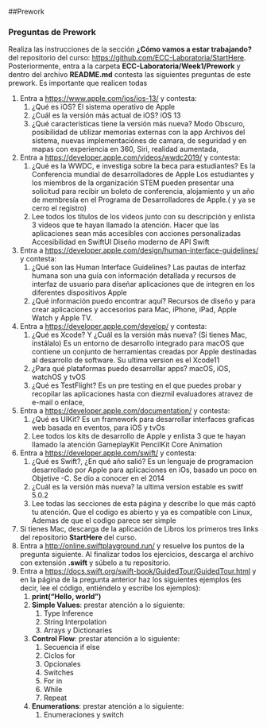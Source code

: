 ##Prework
### Preguntas de Prework 

Realiza las instrucciones de la sección **¿Cómo vamos a estar trabajando?** del repositorio del curso: https://github.com/ECC-Laboratoria/StartHere. Posteriormente, entra a la carpeta **ECC-Laboratoria/Week1/Prework** y dentro del archivo **README.md** contesta las siguientes preguntas de este prework. Es importante que realicen todas 

1. Entra a https://www.apple.com/ios/ios-13/ y contesta:
   1. ¿Qué es iOS? 
      El sistema operativo de Apple
   2. ¿Cuál es la versión más actual de iOS?
      iOS 13
   3. ¿Qué características tiene la versión más nueva?
      Modo Obscuro, posibilidad de utilizar memorias externas con la app Archivos del sistema, nuevas implementaciónes de camara, de seguridad y en mapas con experiencia en 360, Siri, realidad aumentada, 
2. Entra a https://developer.apple.com/videos/wwdc2019/ y contesta: 
   1. ¿Qué es la WWDC, e investiga sobre la beca para estudiantes?
   Es la Conferencia mundial de desarrolladores de Apple
   Los estudiantes y los miembros de la organización STEM pueden presentar una solicitud para recibir un boleto de conferencia, alojamiento y un año de membresía en el Programa de Desarrolladores de Apple.( y ya se cerro el registro) 
   2. Lee todos los títulos de los videos junto con su descripción y enlista 3 videos que te hayan llamado la atención. 
   Hacer que las aplicaciones sean más accesibles con acciones personalizadas
   Accesibilidad en SwiftUI
   Diseño moderno de API Swift
3. Entra a https://developer.apple.com/design/human-interface-guidelines/ y contesta: 
   1. ¿Qué son las Human Interface Guidelines?
   Las pautas de interfaz humana son una guía con información detallada y recursos de interfaz de usuario para diseñar aplicaciones que de integren en los diferentes dispositivos Apple 
   2. ¿Qué información puedo encontrar aquí? 
   Recursos de diseño y  para crear aplicaciones y accesorios para Mac, iPhone, iPad, Apple Watch y Apple TV.
4. Entra a https://developer.apple.com/develop/ y contesta: 
   1. ¿Qué es Xcode? Y ¿Cuál es la versión más nueva? (Si tienes Mac, instálalo) 
   Es un entorno de desarrollo integrado para macOS que contiene un conjunto de herramientas creadas por Apple destinadas al desarrollo de software. Su ultima version es el Xcode11  
   2. ¿Para qué plataformas puedo desarrollar apps?
   macOS, iOS, watchOS y tvOS
   3. ¿Qué es TestFlight?
   Es un pre testing en el que puedes probar y recopilar las aplicaciones hasta con diezmil evaluadores atravez de e-mail o enlace,
5. Entra a https://developer.apple.com/documentation/ y contesta: 
   1. ¿Qué es UIKit?
   Es un framework para desarrollar interfaces graficas web basada en eventos, para iOS y tvOs
   2. Lee todos los kits de desarrollo de Apple y enlista 3 que te hayan llamado la atención
   GameplayKit
   PencilKit
   Core Animation
6. Entra a https://developer.apple.com/swift/ y contesta: 
   1. ¿Qué es Swift?, ¿En qué año salió?
   Es un lenguaje de programacion desarrollado por Apple para aplicaciones en iOs, basado un poco en Objetive -C. Se dio a conocer en el 2014
   2. ¿Cuál es la versión más nueva?
   la ultima version estable es switf 5.0.2
   3. Lee todas las secciones de esta página y describe lo que más captó tu atención. 
   Que el codigo es abierto y ya es compatible con Linux, Ademas de que el codigo parece ser simple
7. Si tienes Mac, descarga de la aplicación de Libros los primeros tres links del repositorio **StartHere** del curso. 
8. Entra a http://online.swiftplayground.run/ y resuelve los puntos de la pregunta siguiente. Al finalizar todos los ejercicios, descarga el archivo con extensión **.swift** y súbelo a tu repositorio.
9. Entra a https://docs.swift.org/swift-book/GuidedTour/GuidedTour.html y en la página de la pregunta anterior haz los siguientes ejemplos (es decir, lee el código, entiéndelo y escribe los ejemplos): 
   1. **print(“Hello, world”)** 
   2. **Simple Values**: prestar atención a lo siguiente: 
      1. Type Inference 
      2. String Interpolation
      3. Arrays y Dictionaries 
   3. **Control Flow**: prestar atención a lo siguiente:
      1. Secuencia if else 
      2. Ciclos for 
      3. Opcionales 
      4. Switches 
      5. For in 
      6. While 
      7. Repeat
   4. **Enumerations**: prestar atención a lo siguiente:
      1. Enumeraciones y switch 
